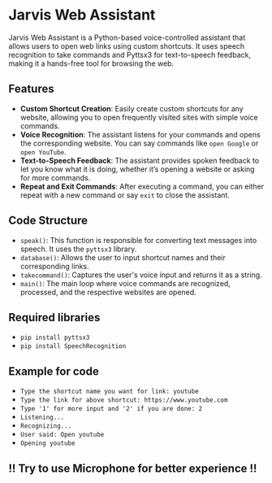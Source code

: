 # Jarvis Web Assistant

Jarvis Web Assistant is a Python-based voice-controlled assistant that allows users to open web links using custom shortcuts. It uses speech recognition to take commands and Pyttsx3 for text-to-speech feedback, making it a hands-free tool for browsing the web.

## Features
- **Custom Shortcut Creation**: Easily create custom shortcuts for any website, allowing you to open frequently visited sites with simple voice commands.
- **Voice Recognition**: The assistant listens for your commands and opens the corresponding website. You can say commands like `open Google` or `open YouTube`.
- **Text-to-Speech Feedback**: The assistant provides spoken feedback to let you know what it is doing, whether it’s opening a website or asking for more commands.
- **Repeat and Exit Commands**: After executing a command, you can either repeat with a new command or say `exit` to close the assistant.

## Code Structure
- `speak()`: This function is responsible for converting text messages into speech. It uses the `pyttsx3` library.
- `database()`: Allows the user to input shortcut names and their corresponding links.
- `takecommand()`: Captures the user's voice input and returns it as a string.
- `main()`: The main loop where voice commands are recognized, processed, and the respective websites are opened.


## Required libraries
- `pip install pyttsx3`
- `pip install SpeechRecognition`
## Example for code
- `Type the shortcut name you want for link: youtube`
- `Type the link for above shortcut: https://www.youtube.com`
- `Type '1' for more input and '2' if you are done: 2`
- `Listening...`
- `Recognizing...`
- `User said: Open youtube`
- `Opening youtube`

## !! Try to use Microphone for better experience !!



